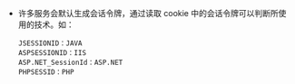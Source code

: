 - 许多服务会默认生成会话令牌，通过读取 cookie 中的会话令牌可以判断所使用的技术。如：

  ```
  JSESSIONID：JAVA
  ASPSESSIONID：IIS
  ASP.NET_SessionId：ASP.NET
  PHPSESSID：PHP
  ```

  ​